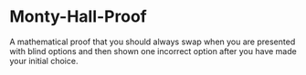 # Monty-Hall-Proof
 A mathematical proof that you should always swap when you are presented with blind options and then shown one incorrect option after you have made your initial choice.
